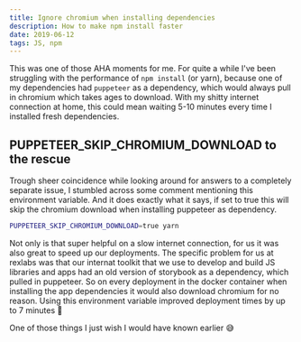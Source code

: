 ```yaml
---
title: Ignore chromium when installing dependencies
description: How to make npm install faster
date: 2019-06-12
tags: JS, npm
---
```


This was one of those AHA moments for me. For quite a while I've been struggling with the performance of `npm install` (or yarn), because one of my dependencies had `puppeteer` as a dependency, which would always pull in chromium which takes ages to download. With my shitty internet connection at home, this could mean waiting 5-10 minutes every time I installed fresh dependencies.

## PUPPETEER_SKIP_CHROMIUM_DOWNLOAD to the rescue

Trough sheer coincidence while looking around for answers to a completely separate issue, I stumbled across some comment mentioning this environment variable. And it does exactly what it says, if set to true this will skip the chromium download when installing puppeteer as dependency.

```bash
PUPPETEER_SKIP_CHROMIUM_DOWNLOAD=true yarn
```

Not only is that super helpful on a slow internet connection, for us it was also great to speed up our deployments. The specific problem for us at rexlabs was that our internat toolkit that we use to develop and build JS libraries and apps had an old version of storybook as a dependency, which pulled in puppeteer. So on every deployment in the docker container when installing the app dependencies it would also download chromium for no reason. Using this environment variable improved deployment times by up to 7 minutes 🤯

One of those things I just wish I would have known earlier 😅
